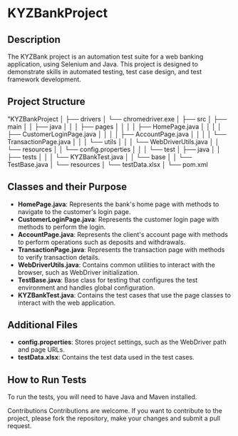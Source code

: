 # KYZBankProject

## Description
The KYZBank project is an automation test suite for a web banking application, using Selenium and Java. This project is designed to demonstrate skills in automated testing, test case design, and test framework development.

## Project Structure
"KYZBankProject
│
├── drivers
│   └── chromedriver.exe
│
├── src
│   ├── main
│   │   ├── java
│   │   │   ├── pages
│   │   │   │   ├── HomePage.java
│   │   │   │   ├── CustomerLoginPage.java
│   │   │   │   ├── AccountPage.java
│   │   │   │   └── TransactionPage.java
│   │   │   └── utils
│   │   │       └── WebDriverUtils.java
│   │   └── resources
│   │       └── config.properties
│   │
│   └── test
│       ├── java
│       │   ├── tests
│       │   │   └── KYZBankTest.java
│       │   └── base
│       │       └── TestBase.java
│       └── resources
│           └── testData.xlsx
│
└── pom.xml


## Classes and their Purpose

- **HomePage.java**: Represents the bank's home page with methods to navigate to the customer's login page.
- **CustomerLoginPage.java**: Represents the customer login page with methods to perform the login.
- **AccountPage.java**: Represents the client's account page with methods to perform operations such as deposits and withdrawals.
- **TransactionPage.java**: Represents the transaction page with methods to verify transaction details.
- **WebDriverUtils.java**: Contains common utilities to interact with the browser, such as WebDriver initialization.
- **TestBase.java**: Base class for testing that configures the test environment and handles global configuration.
- **KYZBankTest.java**: Contains the test cases that use the page classes to interact with the web application.

## Additional Files

- **config.properties**: Stores project settings, such as the WebDriver path and page URLs.
- **testData.xlsx**: Contains the test data used in the test cases.

## How to Run Tests

To run the tests, you will need to have Java and Maven installed.

Contributions
Contributions are welcome. If you want to contribute to the project, please fork the repository, make your changes and submit a pull request.

